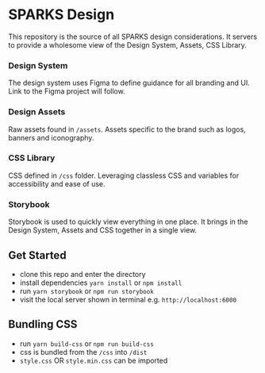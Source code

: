 # SPARKS Design

This repository is the source of all SPARKS design considerations. It servers to provide a wholesome view of the Design System, Assets, CSS Library.

### Design System

The design system uses Figma to define guidance for all branding and UI. Link to the Figma project will follow.

### Design Assets

Raw assets found in `/assets`. Assets specific to the brand such as logos, banners and iconography. 

### CSS Library

CSS defined in `/css` folder. Leveraging classless CSS and variables for accessibility and ease of use.

### Storybook

Storybook is used to quickly view everything in one place. It brings in the Design System, Assets and CSS together in a single view. 

## Get Started

- clone this repo and enter the directory
- install dependencies `yarn install` or `npm install`
- run `yarn storybook` or `npm run storybook` 
- visit the local server shown in terminal e.g. `http://localhost:6000`

## Bundling CSS

- run `yarn build-css` or `npm run build-css`
- css is bundled from the `/css` into `/dist`
- `style.css` OR `style.min.css` can be imported 